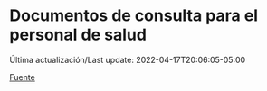 # Documentos de consulta para el personal de salud

Última actualización/Last update: 2022-04-17T20:06:05-05:00

 [Fuente](https://coronavirus.gob.mx/personal-de-salud/documentos-de-consulta/)
